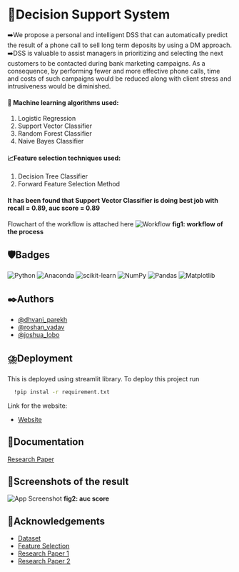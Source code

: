
# 🤔Decision Support System
➡️We propose a personal and intelligent DSS that can automatically predict the result of a phone call to sell long term deposits by using a DM approach.
➡️DSS is valuable to assist managers in prioritizing and selecting the next customers to be contacted during bank marketing campaigns. As a consequence, by performing fewer and more effective phone calls, time and costs of such campaigns would be reduced along with client stress and intrusiveness would be diminished.

#### 🤖 Machine learning algorithms used:
1. Logistic Regression
2. Support Vector Classifier
3. Random Forest Classifier
4. Naive Bayes Classifier 
#### 📈Feature selection techniques used:
1. Decision Tree Classifier
2. Forward Feature Selection Method
#### **It has been found that Support Vector Classifier is doing best job with recall = 0.89, auc score = 0.89**
Flowchart of the workflow is attached here
![Workflow](https://github.com/Yadav-Roshan/Bank_Marketing/blob/main/Deployment_test/images/Block_Diagram.png?raw=true)
**fig1: workflow of the process**




## 🛡️Badges
![Python](https://img.shields.io/badge/python-3670A0?style=for-the-badge&logo=python&logoColor=ffdd54)
![Anaconda](https://img.shields.io/badge/Anaconda-%2344A833.svg?style=for-the-badge&logo=anaconda&logoColor=white)
![scikit-learn](https://img.shields.io/badge/scikit--learn-%23F7931E.svg?style=for-the-badge&logo=scikit-learn&logoColor=white)
![NumPy](https://img.shields.io/badge/numpy-%23013243.svg?style=for-the-badge&logo=numpy&logoColor=white)
![Pandas](https://img.shields.io/badge/pandas-%23150458.svg?style=for-the-badge&logo=pandas&logoColor=white)
![Matplotlib](https://img.shields.io/badge/Matplotlib-%23ffffff.svg?style=for-the-badge&logo=Matplotlib&logoColor=black)


## ✒️Authors

- [@dhvani_parekh](https://github.com/)
- [@roshan_yadav](https://github.com/Yadav-Roshan)
- [@joshua_lobo](https://github.com/)


## ⛈️Deployment
This is deployed using streamlit library.
To deploy this project run

```bash
  !pip instal -r requirement.txt
```
Link for the website:
 - [Website](https://pnpservice.streamlit.app/)


## 🔖Documentation

[Research Paper](https://www.overleaf.com/read/)


## 🌟Screenshots of the result


![App Screenshot](![image](https://user-images.githubusercontent.com/31336534/233766451-a91eff7d-1a52-4d8c-97a5-8ff06049e21a.png))
**fig2: auc score**



## 📘Acknowledgements

 - [Dataset](https://archive.ics.uci.edu/ml/datasets/parkinsons)
 - [Feature Selection](https://www.analyticsvidhya.com/blog/2020/10/feature-selection-techniques-in-machine-learning/)
 - [Research Paper 1](https://bulldogjob.com/news/449-how-to-write-a-good-readme-for-your-github-project)
 - [Research Paper 2](https://www.researchgate.net/publication/357448942_THE_PARKINSON'S_DISEASE_DETECTION_USING_MACHINE_LEARNING_TECHNIQUES#:~:text=There%20is%20a%20model%20for,affected%20person%20by%20Parkinson's%20disease.)
